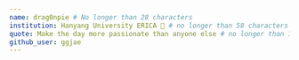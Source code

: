 ```yaml
---
name: drag0npie # No longer than 28 characters
institution: Hanyang University ERICA 🚩 # no longer than 58 characters
quote: Make the day more passionate than anyone else # no longer than 100 characters, avoid using quotes(") to guarantee the format remains the same.
github_user: ggjae
---
```

